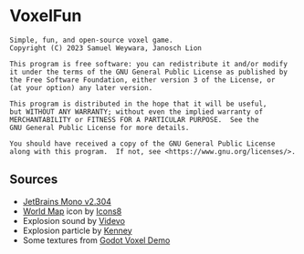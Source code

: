 # VoxelFun

    Simple, fun, and open-source voxel game.
    Copyright (C) 2023 Samuel Weywara, Janosch Lion

    This program is free software: you can redistribute it and/or modify
    it under the terms of the GNU General Public License as published by
    the Free Software Foundation, either version 3 of the License, or
    (at your option) any later version.

    This program is distributed in the hope that it will be useful,
    but WITHOUT ANY WARRANTY; without even the implied warranty of
    MERCHANTABILITY or FITNESS FOR A PARTICULAR PURPOSE.  See the
    GNU General Public License for more details.

    You should have received a copy of the GNU General Public License
    along with this program.  If not, see <https://www.gnu.org/licenses/>.

## Sources

* [JetBrains Mono v2.304](https://www.jetbrains.com/lp/mono/)
* [World Map](https://icons8.com/icon/13805/world-map) icon by [Icons8](https://icons8.com)
* Explosion sound by [Videvo](https://www.videvo.net/sound-effect/mi-explosion-03-hpx/251585/)
* Explosion particle by [Kenney](https://kenney.nl/assets/smoke-particles)
* Some textures from [Godot Voxel Demo](https://github.com/godotengine/godot-demo-projects/blob/fcc7d5c7231d291f2ebd88459c52eabcced34dd4/3d/voxel/world/textures/texture_sheet.png)
